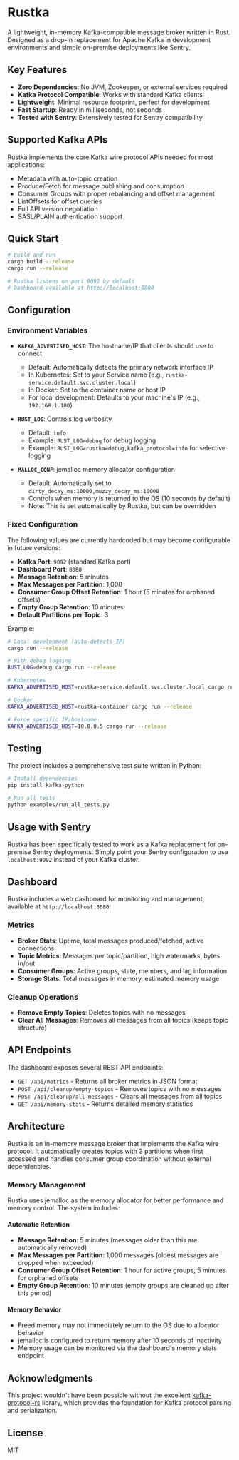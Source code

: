 # Rustka

A lightweight, in-memory Kafka-compatible message broker written in Rust. Designed as a drop-in replacement for Apache Kafka in development environments and simple on-premise deployments like Sentry.

## Key Features

- **Zero Dependencies**: No JVM, Zookeeper, or external services required
- **Kafka Protocol Compatible**: Works with standard Kafka clients  
- **Lightweight**: Minimal resource footprint, perfect for development
- **Fast Startup**: Ready in milliseconds, not seconds
- **Tested with Sentry**: Extensively tested for Sentry compatibility

## Supported Kafka APIs

Rustka implements the core Kafka wire protocol APIs needed for most applications:

- Metadata with auto-topic creation
- Produce/Fetch for message publishing and consumption  
- Consumer Groups with proper rebalancing and offset management
- ListOffsets for offset queries
- Full API version negotiation
- SASL/PLAIN authentication support

## Quick Start

```bash
# Build and run
cargo build --release
cargo run --release

# Rustka listens on port 9092 by default
# Dashboard available at http://localhost:8080
```

## Configuration

### Environment Variables

- **`KAFKA_ADVERTISED_HOST`**: The hostname/IP that clients should use to connect
  - Default: Automatically detects the primary network interface IP
  - In Kubernetes: Set to your Service name (e.g., `rustka-service.default.svc.cluster.local`)
  - In Docker: Set to the container name or host IP
  - For local development: Defaults to your machine's IP (e.g., `192.168.1.100`)

- **`RUST_LOG`**: Controls log verbosity
  - Default: `info`
  - Example: `RUST_LOG=debug` for debug logging
  - Example: `RUST_LOG=rustka=debug,kafka_protocol=info` for selective logging

- **`MALLOC_CONF`**: jemalloc memory allocator configuration
  - Default: Automatically set to `dirty_decay_ms:10000,muzzy_decay_ms:10000`
  - Controls when memory is returned to the OS (10 seconds by default)
  - Note: This is set automatically by Rustka, but can be overridden

### Fixed Configuration

The following values are currently hardcoded but may become configurable in future versions:

- **Kafka Port**: `9092` (standard Kafka port)
- **Dashboard Port**: `8080` 
- **Message Retention**: 5 minutes
- **Max Messages per Partition**: 1,000
- **Consumer Group Offset Retention**: 1 hour (5 minutes for orphaned offsets)
- **Empty Group Retention**: 10 minutes
- **Default Partitions per Topic**: 3

Example:
```bash
# Local development (auto-detects IP)
cargo run --release

# With debug logging
RUST_LOG=debug cargo run --release

# Kubernetes
KAFKA_ADVERTISED_HOST=rustka-service.default.svc.cluster.local cargo run --release

# Docker
KAFKA_ADVERTISED_HOST=rustka-container cargo run --release

# Force specific IP/hostname
KAFKA_ADVERTISED_HOST=10.0.0.5 cargo run --release
```

## Testing

The project includes a comprehensive test suite written in Python:

```bash
# Install dependencies
pip install kafka-python

# Run all tests
python examples/run_all_tests.py
```

## Usage with Sentry

Rustka has been specifically tested to work as a Kafka replacement for on-premise Sentry deployments. Simply point your Sentry configuration to use `localhost:9092` instead of your Kafka cluster.

## Dashboard

Rustka includes a web dashboard for monitoring and management, available at `http://localhost:8080`:

### Metrics
- **Broker Stats**: Uptime, total messages produced/fetched, active connections
- **Topic Metrics**: Messages per topic/partition, high watermarks, bytes in/out
- **Consumer Groups**: Active groups, state, members, and lag information
- **Storage Stats**: Total messages in memory, estimated memory usage

### Cleanup Operations
- **Remove Empty Topics**: Deletes topics with no messages
- **Clear All Messages**: Removes all messages from all topics (keeps topic structure)

## API Endpoints

The dashboard exposes several REST API endpoints:

- `GET /api/metrics` - Returns all broker metrics in JSON format
- `POST /api/cleanup/empty-topics` - Removes topics with no messages
- `POST /api/cleanup/all-messages` - Clears all messages from all topics
- `GET /api/memory-stats` - Returns detailed memory statistics

## Architecture

Rustka is an in-memory message broker that implements the Kafka wire protocol. It automatically creates topics with 3 partitions when first accessed and handles consumer group coordination without external dependencies.

### Memory Management

Rustka uses jemalloc as the memory allocator for better performance and memory control. The system includes:

#### Automatic Retention
- **Message Retention**: 5 minutes (messages older than this are automatically removed)
- **Max Messages per Partition**: 1,000 messages (oldest messages are dropped when exceeded)
- **Consumer Group Offset Retention**: 1 hour for active groups, 5 minutes for orphaned offsets
- **Empty Group Retention**: 10 minutes (empty groups are cleaned up after this period)

#### Memory Behavior
- Freed memory may not immediately return to the OS due to allocator behavior
- jemalloc is configured to return memory after 10 seconds of inactivity
- Memory usage can be monitored via the dashboard's memory stats endpoint

## Acknowledgments

This project wouldn't have been possible without the excellent [kafka-protocol-rs](https://github.com/tychedelia/kafka-protocol-rs) library, which provides the foundation for Kafka protocol parsing and serialization.

## License

MIT
